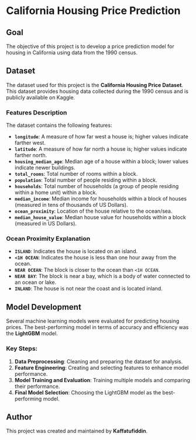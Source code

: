 # California Housing Price Prediction

## Goal
The objective of this project is to develop a price prediction model for housing in California using data from the 1990 census.

## Dataset
The dataset used for this project is the **California Housing Price Dataset**. This dataset provides housing data collected during the 1990 census and is publicly available on Kaggle.

### Features Description
The dataset contains the following features:

- **`longitude`**: A measure of how far west a house is; higher values indicate farther west.
- **`latitude`**: A measure of how far north a house is; higher values indicate farther north.
- **`housing_median_age`**: Median age of a house within a block; lower values indicate newer buildings.
- **`total_rooms`**: Total number of rooms within a block.
- **`population`**: Total number of people residing within a block.
- **`households`**: Total number of households (a group of people residing within a home unit) within a block.
- **`median_income`**: Median income for households within a block of houses (measured in tens of thousands of US Dollars).
- **`ocean_proximity`**: Location of the house relative to the ocean/sea.
- **`median_house_value`**: Median house value for households within a block (measured in US Dollars).

### Ocean Proximity Explanation
- **`ISLAND`**: Indicates the house is located on an island.
- **`<1H OCEAN`**: Indicates the house is less than one hour away from the ocean.
- **`NEAR OCEAN`**: The block is closer to the ocean than `<1H OCEAN`.
- **`NEAR BAY`**: The block is near a bay, which is a body of water connected to an ocean or lake.
- **`INLAND`**: The house is not near the coast and is located inland.

## Model Development
Several machine learning models were evaluated for predicting housing prices. The best-performing model in terms of accuracy and efficiency was the **LightGBM** model.

### Key Steps:
1. **Data Preprocessing**: Cleaning and preparing the dataset for analysis.
2. **Feature Engineering**: Creating and selecting features to enhance model performance.
3. **Model Training and Evaluation**: Training multiple models and comparing their performance.
4. **Final Model Selection**: Choosing the LightGBM model as the best-performing model.

## Author
This project was created and maintained by **Kaffatufiddin**.
